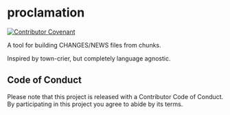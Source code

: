 # proclamation

[![Contributor Covenant](https://img.shields.io/badge/Contributor%20Covenant-v2.0%20adopted-ff69b4.svg)](code_of_conduct.md)

A tool for building CHANGES/NEWS files from chunks.

Inspired by town-crier, but completely language agnostic.

## Code of Conduct

Please note that this project is released with a Contributor Code of Conduct. By
participating in this project you agree to abide by its terms.
